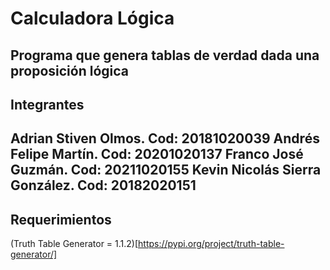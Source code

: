 # Calculadora Lógica
Programa que genera tablas de verdad dada una proposición lógica
---
## Integrantes
Adrian Stiven Olmos. Cod: 20181020039
Andrés Felipe Martín. Cod: 20201020137
Franco José Guzmán. Cod: 20211020155
Kevin Nicolás Sierra González. Cod: 20182020151
---
## Requerimientos
(Truth Table Generator = 1.1.2)[https://pypi.org/project/truth-table-generator/]
